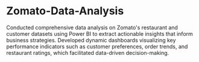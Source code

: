 # Zomato-Data-Analysis
Conducted comprehensive data analysis on Zomato's restaurant and customer datasets using Power BI to extract actionable insights that inform business strategies. Developed dynamic dashboards visualizing key performance indicators such as customer preferences, order trends, and restaurant ratings, which facilitated data-driven decision-making.
